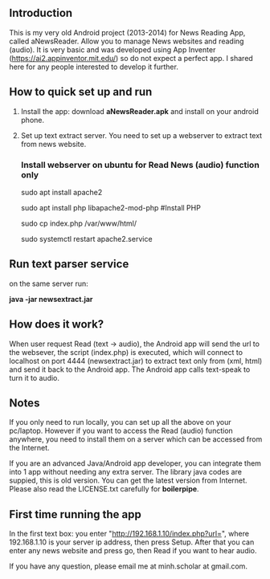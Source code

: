 ## Introduction
This is my very old Android project (2013-2014) for News Reading App, called  aNewsReader.
Allow you to manage News websites and reading (audio). It is very basic and was
developed using App Inventer (https://ai2.appinventor.mit.edu/) so do not expect a perfect app. 
I shared here for any people interested to develop it further. 

## How to quick set up and run
1. Install the app: download **aNewsReader.apk** and install on your android phone.
2. Set up text extract server.
   You need to set up a webserver to extract text from news website.
   ### Install webserver on ubuntu for Read News (audio) function only
   sudo apt install apache2
   
   sudo apt install php libapache2-mod-php #Install PHP
   
   sudo cp index.php /var/www/html/
   
   sudo systemctl restart apache2.service
   
## Run text parser service
   on the same server run:
   
   **java -jar newsextract.jar**
   
   
  
## How does it work?
When user request Read (text -> audio), the Android app will send the url to the websever,
the script (index.php) is executed, which will connect to localhost on port 4444 
(newsextract.jar) to extract text only from (xml, html) and send it back to the Android app.
The Android app calls text-speak to turn it to audio.


## Notes

  If you only need to run locally, you can set up all the above on your pc/laptop. 
  However if you want to access the Read (audio) function anywhere, you need to install them 
  on a server which can be accessed from the Internet.

  If you are an advanced Java/Android app developer, you can integrate them into 1 app without 
  needing any extra server. The library java codes are suppied, this is old version. 
  You can get the latest version from Internet. Please also read the LICENSE.txt carefully for 
  **boilerpipe**.
   
   
## First time running the app
   In the first text box: you enter "http://192.168.1.10/index.php?url=", 
   where 192.168.1.10 is your server ip address, then press Setup.
   After that you can enter any news website and press go, then Read if you want to hear audio.

If you have any question, please email me at minh.scholar at gmail.com.